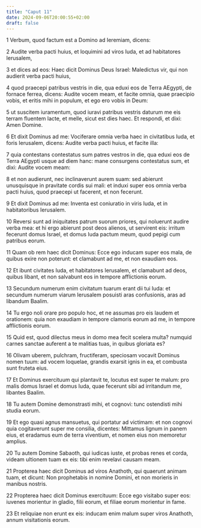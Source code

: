 ```yaml
---
title: "Caput 11"
date: 2024-09-06T20:00:55+02:00
draft: false
---
```



1 Verbum, quod factum est a Domino ad Ieremiam, dicens:

2 Audite verba pacti huius, et loquimini ad viros Iuda, et ad habitatores Ierusalem,

3 et dices ad eos: Haec dicit Dominus Deus Israel: Maledictus vir, qui non audierit verba pacti huius,

4 quod praecepi patribus vestris in die, qua eduxi eos de Terra AEgypti, de fornace ferrea, dicens: Audite vocem meam, et facite omnia, quae praecipio vobis, et eritis mihi in populum, et ego ero vobis in Deum:

5 ut suscitem iuramentum, quod iuravi patribus vestris daturum me eis terram fluentem lacte, et melle, sicut est dies haec. Et respondi, et dixi: Amen Domine.

6 Et dixit Dominus ad me: Vociferare omnia verba haec in civitatibus Iuda, et foris Ierusalem, dicens: Audite verba pacti huius, et facite illa:

7 quia contestans contestatus sum patres vestros in die, qua eduxi eos de Terra AEgypti usque ad diem hanc: mane consurgens contestatus sum, et dixi: Audite vocem meam:

8 et non audierunt, nec inclinaverunt aurem suam: sed abierunt unusquisque in pravitate cordis sui mali: et induxi super eos omnia verba pacti huius, quod praecepi ut facerent, et non fecerunt.

9 Et dixit Dominus ad me: Inventa est coniuratio in viris Iuda, et in habitatoribus Ierusalem.

10 Reversi sunt ad iniquitates patrum suorum priores, qui noluerunt audire verba mea: et hi ergo abierunt post deos alienos, ut servirent eis: irritum fecerunt domus Israel, et domus Iuda pactum meum, quod pepigi cum patribus eorum.

11 Quam ob rem haec dicit Dominus: Ecce ego inducam super eos mala, de quibus exire non poterunt: et clamabunt ad me, et non exaudiam eos.

12 Et ibunt civitates Iuda, et habitatores Ierusalem, et clamabunt ad deos, quibus libant, et non salvabunt eos in tempore afflictionis eorum.

13 Secundum numerum enim civitatum tuarum erant dii tui Iuda: et secundum numerum viarum Ierusalem posuisti aras confusionis, aras ad libandum Baalim.

14 Tu ergo noli orare pro populo hoc, et ne assumas pro eis laudem et orationem: quia non exaudiam in tempore clamoris eorum ad me, in tempore afflictionis eorum.

15 Quid est, quod dilectus meus in domo mea fecit scelera multa? numquid carnes sanctae auferent a te malitias tuas, in quibus gloriata es?

16 Olivam uberem, pulchram, fructiferam, speciosam vocavit Dominus nomen tuum: ad vocem loquelae, grandis exarsit ignis in ea, et combusta sunt fruteta eius.

17 Et Dominus exercituum qui plantavit te, locutus est super te malum: pro malis domus Israel et domus Iuda, quae fecerunt sibi ad irritandum me, libantes Baalim.

18 Tu autem Domine demonstrasti mihi, et cognovi: tunc ostendisti mihi studia eorum.

19 Et ego quasi agnus mansuetus, qui portatur ad victimam: et non cognovi quia cogitaverunt super me consilia, dicentes: Mittamus lignum in panem eius, et eradamus eum de terra viventium, et nomen eius non memoretur amplius.

20 Tu autem Domine Sabaoth, qui iudicas iuste, et probas renes et corda, videam ultionem tuam ex eis: tibi enim revelavi causam meam.

21 Propterea haec dicit Dominus ad viros Anathoth, qui quaerunt animam tuam, et dicunt: Non prophetabis in nomine Domini, et non morieris in manibus nostris.

22 Propterea haec dicit Dominus exercituum: Ecce ego visitabo super eos: iuvenes morientur in gladio, filii eorum, et filiae eorum morientur in fame.

23 Et reliquiae non erunt ex eis: inducam enim malum super viros Anathoth, annum visitationis eorum.

